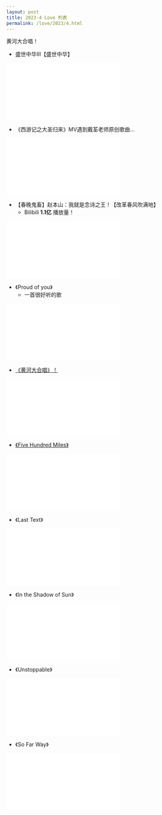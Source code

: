 ```yaml
---
layout: post
title: 2023-4 Love 列表
permalink: /love/2023/4.html
---
```


黄河大合唱！

- 盛世中华III【盛世中华】

<iframe src="//player.bilibili.com/player.html?aid=69241910&bvid=BV19E41197Kc&cid=120004475&page=1" scrolling="no" border="0" frameborder="no" framespacing="0" allowfullscreen="true"> </iframe>

- 《西游记之大圣归来》MV遇到戴荃老师原创歌曲...

<iframe src="//player.bilibili.com/player.html?aid=2498218&bvid=BV1cs411S7DX&cid=3911962&page=1" scrolling="no" border="0" frameborder="no" framespacing="0" allowfullscreen="true"> </iframe>

- 【春晚鬼畜】赵本山：我就是念诗之王！【改革春风吹满地】
    - Bilibili **1.1亿** 播放量！

<iframe src="//player.bilibili.com/player.html?aid=19390801&bvid=BV1bW411n7fY&cid=31621681&page=1" scrolling="no" border="0" frameborder="no" framespacing="0" allowfullscreen="true"> </iframe>

- 《Proud of you》
    - 一首很好听的歌

<iframe src="//player.bilibili.com/player.html?aid=796685264&bvid=BV1DC4y147So&cid=223199295&page=1" scrolling="no" border="0" frameborder="no" framespacing="0" allowfullscreen="true"> </iframe>

- [《黄河大合唱》！](<https://www.bilibili.com/video/BV14f4y1E7Dk/?spm_id_from=333.788.recommend_more_video.-1&vd_source=747880a3ae904247a313fed9137ea174>)

<iframe src="//player.bilibili.com/player.html?aid=293154672&bvid=BV14f4y1E7Dk&cid=413639930&page=1" scrolling="no" border="0" frameborder="no" framespacing="0" allowfullscreen="true"> </iframe>

- [《Five Hundred Miles》](<{{ site.baseurl }}/posts/2023/4/500-miles>)

<iframe src="//player.bilibili.com/player.html?aid=330624190&bvid=BV1FA411s7df&cid=262875402&page=1" scrolling="no" border="0" frameborder="no" framespacing="0" allowfullscreen="true"> </iframe>

- 《Last Text》

<iframe src="//player.bilibili.com/player.html?aid=439188990&bvid=BV1wL411X77t&cid=1071917868&page=1" scrolling="no" border="0" frameborder="no" framespacing="0" allowfullscreen="true"> </iframe>

- 《In the Shadow of Sun》

<iframe src="//player.bilibili.com/player.html?aid=341067722&bvid=BV1MR4y1P7T3&cid=584927500&page=1" scrolling="no" border="0" frameborder="no" framespacing="0" allowfullscreen="true"> </iframe>

- 《Unstoppable》

<iframe src="//player.bilibili.com/player.html?aid=569440083&bvid=BV1Tv4y1p7wr&cid=1079677193&page=1" scrolling="no" border="0" frameborder="no" framespacing="0" allowfullscreen="true"> </iframe>

- 《So Far Way》

<iframe src="//player.bilibili.com/player.html?aid=481949207&bvid=BV1FT411D7n1&cid=1011149122&page=1" scrolling="no" border="0" frameborder="no" framespacing="0" allowfullscreen="true"> </iframe>
